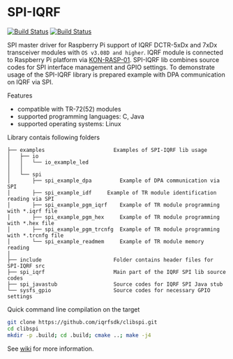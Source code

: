 ﻿# SPI-IQRF

[![Build Status](https://travis-ci.org/iqrfsdk/clibspi.svg?branch=master)](https://travis-ci.org/iqrfsdk/clibspi)
[![Build Status](https://img.shields.io/appveyor/ci/spinarr/clibspi/master.svg)](https://ci.appveyor.com/project/spinarr/clibspi)

SPI master driver for Raspberry Pi support of IQRF DCTR-5xDx and 7xDx transceiver modules with `OS v3.08D and higher`.
IQRF module is connected to Raspberry Pi platform via [KON-RASP-01](http://www.iqrf.org/products/kon-rasp-01).
SPI-IQRF lib combines source codes for SPI interface management and GPIO settings.
To demonstrate usage of the SPI-IQRF library is prepared example with DPA communication on IQRF via SPI.

Features
*   compatible with TR-72(52) modules
*   supported programming languages: C, Java
*   supported operating systems: Linux


Library contais following folders
```
├── examples                      Examples of SPI-IQRF lib usage
│   ├── io
│   │   └── io_example_led
│   │   
│   └── spi
│       ├── spi_example_dpa         Example of DPA communication via SPI
│       ├── spi_example_idf	    Example of TR module identification reading via SPI
│       ├── spi_example_pgm_iqrf    Example of TR module programming with *.iqrf file 
│       ├── spi_example_pgm_hex     Example of TR module programming with *.hex file 
│       ├── spi_example_pgm_trcnfg  Example of TR module programming with *.trcnfg file 
│       └── spi_example_readmem     Example of TR module memory reading 
│
├── include                       Folder contains header files for SPI-IQRF src
├── spi_iqrf                      Main part of the IQRF SPI lib source codes
├── spi_javastub                  Source codes for IQRF SPI Java stub
└── sysfs_gpio                    Source codes for necessary GPIO settings
```

Quick command line compilation on the target
```bash
git clone https://github.com/iqrfsdk/clibspi.git
cd clibspi
mkdir -p .build; cd .build; cmake ..; make -j4
```

See [wiki](https://github.com/MICRORISC/iqrfsdk/wiki) for more information.
